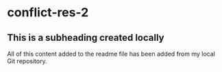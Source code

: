 # conflict-res-2

## This is a subheading created locally

All of this content added to the readme file has been added from my local Git repository.
